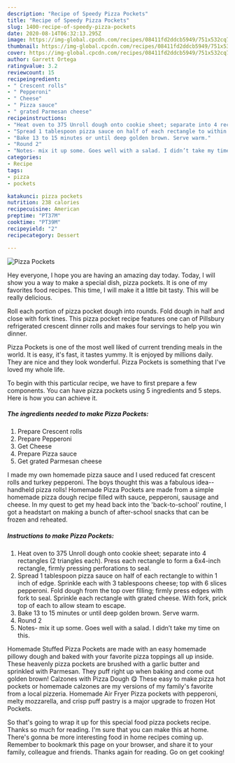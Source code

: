```yaml
---
description: "Recipe of Speedy Pizza Pockets"
title: "Recipe of Speedy Pizza Pockets"
slug: 1400-recipe-of-speedy-pizza-pockets
date: 2020-08-14T06:32:13.295Z
image: https://img-global.cpcdn.com/recipes/08411fd2ddcb5949/751x532cq70/pizza-pockets-recipe-main-photo.jpg
thumbnail: https://img-global.cpcdn.com/recipes/08411fd2ddcb5949/751x532cq70/pizza-pockets-recipe-main-photo.jpg
cover: https://img-global.cpcdn.com/recipes/08411fd2ddcb5949/751x532cq70/pizza-pockets-recipe-main-photo.jpg
author: Garrett Ortega
ratingvalue: 3.2
reviewcount: 15
recipeingredient:
- " Crescent rolls"
- " Pepperoni"
- " Cheese"
- " Pizza sauce"
- " grated Parmesan cheese"
recipeinstructions:
- "Heat oven to 375 Unroll dough onto cookie sheet; separate into 4 rectangles (2 triangles each). Press each rectangle to form a 6x4-inch rectangle, firmly pressing perforations to seal."
- "Spread 1 tablespoon pizza sauce on half of each rectangle to within 1 inch of edge. Sprinkle each with 3 tablespoons cheese; top with 6 slices pepperoni. Fold dough from the top over filling; firmly press edges with fork to seal. Sprinkle each rectangle with grated cheese. With fork, prick top of each to allow steam to escape."
- "Bake 13 to 15 minutes or until deep golden brown. Serve warm."
- "Round 2"
- "Notes- mix it up some. Goes well with a salad. I didn’t take my time on this."
categories:
- Recipe
tags:
- pizza
- pockets

katakunci: pizza pockets 
nutrition: 238 calories
recipecuisine: American
preptime: "PT37M"
cooktime: "PT39M"
recipeyield: "2"
recipecategory: Dessert

---
```



![Pizza Pockets](https://img-global.cpcdn.com/recipes/08411fd2ddcb5949/751x532cq70/pizza-pockets-recipe-main-photo.jpg)

Hey everyone, I hope you are having an amazing day today. Today, I will show you a way to make a special dish, pizza pockets. It is one of my favorites food recipes. This time, I will make it a little bit tasty. This will be really delicious.

Roll each portion of pizza pocket dough into rounds. Fold dough in half and close with fork tines. This pizza pocket recipe features one can of Pillsbury refrigerated crescent dinner rolls and makes four servings to help you win dinner.

Pizza Pockets is one of the most well liked of current trending meals in the world. It is easy, it's fast, it tastes yummy. It is enjoyed by millions daily. They are nice and they look wonderful. Pizza Pockets is something that I've loved my whole life.


To begin with this particular recipe, we have to first prepare a few components. You can have pizza pockets using 5 ingredients and 5 steps. Here is how you can achieve it.

<!--inarticleads1-->

##### The ingredients needed to make Pizza Pockets:

1. Prepare  Crescent rolls
1. Prepare  Pepperoni
1. Get  Cheese
1. Prepare  Pizza sauce
1. Get  grated Parmesan cheese


I made my own homemade pizza sauce and I used reduced fat crescent rolls and turkey pepperoni. The boys thought this was a fabulous idea--handheld pizza rolls! Homemade Pizza Pockets are made from a simple homemade pizza dough recipe filled with sauce, pepperoni, sausage and cheese. In my quest to get my head back into the &#39;back-to-school&#39; routine, I got a headstart on making a bunch of after-school snacks that can be frozen and reheated. 

<!--inarticleads2-->

##### Instructions to make Pizza Pockets:

1. Heat oven to 375 Unroll dough onto cookie sheet; separate into 4 rectangles (2 triangles each). Press each rectangle to form a 6x4-inch rectangle, firmly pressing perforations to seal.
1. Spread 1 tablespoon pizza sauce on half of each rectangle to within 1 inch of edge. Sprinkle each with 3 tablespoons cheese; top with 6 slices pepperoni. Fold dough from the top over filling; firmly press edges with fork to seal. Sprinkle each rectangle with grated cheese. With fork, prick top of each to allow steam to escape.
1. Bake 13 to 15 minutes or until deep golden brown. Serve warm.
1. Round 2
1. Notes- mix it up some. Goes well with a salad. I didn’t take my time on this.


Homemade Stuffed Pizza Pockets are made with an easy homemade pillowy dough and baked with your favorite pizza toppings all up inside. These heavenly pizza pockets are brushed with a garlic butter and sprinkled with Parmesan. They puff right up when baking and come out golden brown! Calzones with Pizza Dough 😋 These easy to make pizza hot pockets or homemade calzones are my versions of my family&#39;s favorite from a local pizzeria. Homemade Air Fryer Pizza pockets with pepperoni, melty mozzarella, and crisp puff pastry is a major upgrade to frozen Hot Pockets. 

So that's going to wrap it up for this special food pizza pockets recipe. Thanks so much for reading. I'm sure that you can make this at home. There's gonna be more interesting food in home recipes coming up. Remember to bookmark this page on your browser, and share it to your family, colleague and friends. Thanks again for reading. Go on get cooking!
